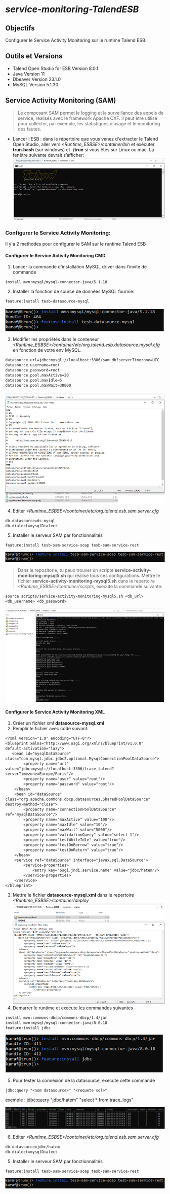 # _service-monitoring-TalendESB_

## Objectifs
Configurer le Service Activity Monitoring sur le runtime Talend ESB.

## Outils et Versions
- Talend Open Studio for ESB Version 8.0.1
- Java Version 11
- Dbeaver Version 23.1.0
- MySQL Version 5.1.30

## Service Activity Monitoring (SAM)
> Le composant SAM permet le logging et la surveillance des appels de service, réalisés avec le framework Apache CXF. Il peut être utilisé pour collecter, par exemple, les statistiques d’usage et le monitoring des fautes.

- Lancer l’ESB : 
dans le répertoire que vous venez d'extracter le Talend Open Studio, aller vers _<Runtime_ESBSE>/container/bin_ et exécuter **trun.bash** (sur windows) et **./trun** si vous êtes sur Linux ou mac. La fenêtre suivante devrait s’afficher:
![Lancer l’ESB.](/image/runtime-ESBSE.PNG "Lancer l’ESB")

### Configurer le Service Activity Monitoring:
Il y'a 2 methodes pour configurer le SAM sur le runtime Talend ESB

#### Configurer le Service Activity Monitoring CMD 
1. Lancer la commande d'installation MySQL driver dans l’invite de commande
```
install mvn:mysql/mysql-connector-java/5.1.18
```
2. Installer la fonction de source de données MySQL fournie:
```
feature:install tesb-datasource-mysql
```
![Configurer le Service Activity Monitoring CMD.](/image/conf-sam-cmd-1.PNG "Configurer le Service Activity Monitoring CMD")

3. Modifier les propriétés dans le conteneur _<Runtime_ESBSE>/container/etc/org.talend.esb.datasource.mysql.cfg_ en fonction de votre env MySQL.
```
datasource.url=jdbc:mysql://localhost:3306/sam_db?serverTimezone=UTC
datasource.username=root
datasource.password=root
datasource.pool.maxActive=20
datasource.pool.maxIdle=5
datasource.pool.maxWait=30000
```
![Configurer le Service Activity Monitoring CMD.](/image/conf-sam-cmd-2.PNG "Configurer le Service Activity Monitoring CMD")

4.	Editer _<Runtime_ESBSE>/container/etc/org.talend.esb.sam.server.cfg_
```
db.datasource=ds-mysql
db.dialect=mysqlDialect
```
5. Installer le serveur SAM par fonctionnalités
```    
feature:install tesb-sam-service-soap tesb-sam-service-rest
```
![Configurer le Service Activity Monitoring CMD.](/image/conf-sam-cmd-3.PNG "Configurer le Service Activity Monitoring CMD")


> Dans le repositorie, tu peux trouver un scripte **service-activity-monitoring-mysql5.sh** qui réalise tous ces configurations.
Mettre le fichier **service-activity-monitoring-mysql5.sh** dans le repertoire _<Runtime_ESBSE>/container/scripts_, execute la commande suivante:
```
source scripts/service-activity-monitoring-mysql5.sh <db_url> <db_username> <db_password>
``` 
![Configurer le Service Activity Monitoring Script.](/image/conf-sam-script.PNG "Configurer le Service Activity Monitoring Script")


#### Configurer le Service Activity Monitoring XML
1. Créer un fichier xml **datasource-mysql.xml**
2. Remplir le fichier avec code suivant:
```
<?xml version="1.0" encoding="UTF-8"?>
<blueprint xmlns="http://www.osgi.org/xmlns/blueprint/v1.0.0"   default-activation="lazy">
   <bean id="mysqlDataSource" class="com.mysql.jdbc.jdbc2.optional.MysqlConnectionPoolDataSource">
		<property name="url" value="jdbc:mysql://localhost:3306/trace_talend?serverTimezone=Europe/Paris"/>
		<property name="user" value="root"/>
		<property name="password" value="root"/>
	</bean>
	<bean id="dataSource" class="org.apache.commons.dbcp.datasources.SharedPoolDataSource" destroy-method="close">
		<property name="connectionPoolDataSource" ref="mysqlDataSource"/>
		<property name="maxActive" value="100"/>
		<property name="maxIdle" value="10"/>
		<property name="maxWait" value="5000"/>
		<property name="validationQuery" value="select 1"/>
		<property name="testWhileIdle" value="true"/>
		<property name="testOnBorrow" value="true"/>
		<property name="testOnReturn" value="true"/>
	</bean>
	<service ref="dataSource" interface="javax.sql.DataSource">
		<service-properties>
			<entry key="osgi.jndi.service.name" value="jdbc/hatem"/>
		</service-properties>
	</service>
</blueprint>
```
3.	Mettre le fichier **datasource-mysql.xml** dans le repertoire _<Runtime_ESBSE>/container/deploy_
![Configurer le Service Activity Monitoring xml.](/image/conf-sam-xml.PNG "Configurer le Service Activity Monitoring xml")
4.  Demarrer le runtime et execute les commandes suivantes
```
install mvn:commons-dbcp/commons-dbcp/1.4/jar
install mvn:mysql/mysql-connector-java/8.0.18
feature:install jdbc
```
![Configurer le Service Activity Monitoring xml.](/image/conf-sam-xml-1.PNG "Configurer le Service Activity Monitoring xml")

5. Pour tester la connexion de la datasource, execute cette commande
```
jdbc:query "<nom datasource>" "<requete sql>"
```
exemple : jdbc:query "jdbc/hatem" "select * from trace_logs"

![Configurer le Service Activity Monitoring xml.](/image/conf-sam-xml-2.PNG "Configurer le Service Activity Monitoring xml")

6.	Editer _<Runtime_ESBSE>/container/etc/org.talend.esb.sam.server.cfg_
```
db.datasource=jdbc/hatem
db.dialect=mysqlDialect
```
5. Installer le serveur SAM par fonctionnalités
```    
feature:install tesb-sam-service-soap tesb-sam-service-rest
```
![Configurer le Service Activity Monitoring CMD.](/image/conf-sam-cmd-3.PNG "Configurer le Service Activity Monitoring CMD")
